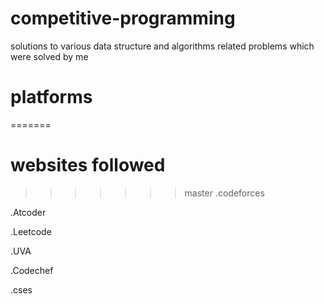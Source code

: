 # competitive-programming
solutions to various data structure and algorithms related problems which were solved by me 
# platforms
=======
# websites followed
>>>>>>> master
.codeforces

.Atcoder

.Leetcode

.UVA

.Codechef

.cses